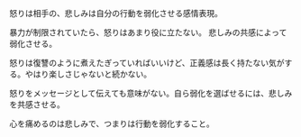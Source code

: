 怒りは相手の、悲しみは自分の行動を弱化させる感情表現。

暴力が制限されていたら、怒りはあまり役に立たない。
悲しみの共感によって弱化させる。

怒りは復讐のように煮えたぎっていればいいけど、正義感は長く持たない気がする。やはり楽しさじゃないと続かない。

怒りをメッセージとして伝えても意味がない。自ら弱化を選ばせるには、悲しみを共感させる。

心を痛めるのは悲しみで、つまりは行動を弱化すること。
